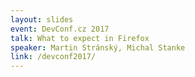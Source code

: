 ```yaml
---
layout: slides
event: DevConf.cz 2017
talk: What to expect in Firefox
speaker: Martin Stránský, Michal Stanke
link: /devconf2017/
---
```


